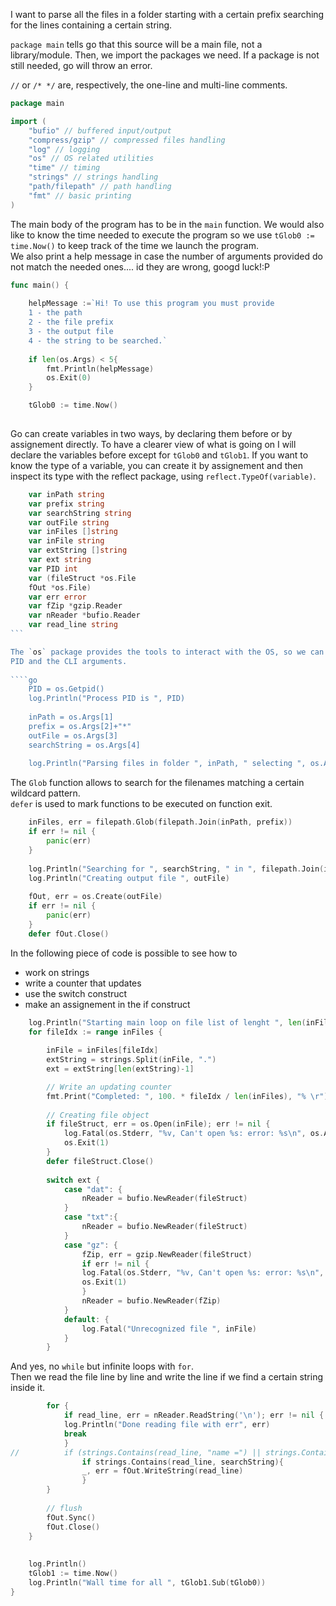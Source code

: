 <!-- 
.. link: 
.. description: 
.. tags: golang, go, code
.. date: 2013/09/05 17:26:48
.. title: Super-basic file parsing in Go
.. slug: super-basic-file-parsing-in-go
-->

I want to parse all the files in a folder starting with a certain prefix 
searching for the lines containing a certain string.    


<!--TEASER_END-->

`package main` tells go that this source will be a main file, not a library/module. 
Then, we import the packages we need. If a package is not still needed, go will 
throw an error.    

`//` or `/* */` are, respectively, the one-line and multi-line comments.        


````go
package main

import (
	"bufio" // buffered input/output
	"compress/gzip" // compressed files handling
	"log" // logging
	"os" // OS related utilities
	"time" // timing
	"strings" // strings handling
	"path/filepath" // path handling
	"fmt" // basic printing
)
````        

The main body of the program has to be in the `main` function.
We would also like to know the time needed to execute the program so we use
`tGlob0 := time.Now()` to keep track of the time we launch the program.    
We also print a help message in case the number of arguments provided
do not match the needed ones.... id they are wrong, googd luck!:P        

````go
func main() {
	
	helpMessage :=`Hi! To use this program you must provide
	1 - the path
	2 - the file prefix
	3 - the output file
	4 - the string to be searched.`
	
	if len(os.Args) < 5{
		fmt.Println(helpMessage)
		os.Exit(0)
	}

	tGlob0 := time.Now()
 
````        

Go can create variables in two ways, by declaring them before or by assignement directly.
To have a clearer view of what is going on I will declare the variables before except
for `tGlob0` and `tGlob1`. If you want to know the type of a variable, you can 
create it by assignement and then inspect its type with the reflect package, 
using `reflect.TypeOf(variable)`.        

````go	
	var inPath string
	var prefix string
	var searchString string
	var outFile string
	var inFiles []string
	var inFile string
	var extString []string
	var ext string
	var PID int 
	var (fileStruct *os.File
	fOut *os.File)
	var err error
	var fZip *gzip.Reader
	var nReader *bufio.Reader
	var read_line string
```        

The `os` package provides the tools to interact with the OS, so we can retrieve the process
PID and the CLI arguments.        
	
````go
	PID = os.Getpid()
	log.Println("Process PID is ", PID)	
	
	inPath = os.Args[1]
	prefix = os.Args[2]+"*"
	outFile = os.Args[3]
	searchString = os.Args[4]
	
	log.Println("Parsing files in folder ", inPath, " selecting ", os.Args[2])
````        

The `Glob` function allows to search for the filenames matching a certain 
 wildcard pattern.    
 `defer` is used to mark functions to be executed on function exit.        

````go
	inFiles, err = filepath.Glob(filepath.Join(inPath, prefix))
	if err != nil {
		panic(err)
	}
	
	log.Println("Searching for ", searchString, " in ", filepath.Join(inPath, prefix))
	log.Println("Creating output file ", outFile)
	
	fOut, err = os.Create(outFile)
	if err != nil {
		panic(err)
	}
	defer fOut.Close()
````        

In the following piece of code is possible to see how to     

* work on strings
* write a counter that updates 
* use the switch construct
* make an assignement in the if construct        

````go
	log.Println("Starting main loop on file list of lenght ", len(inFiles))
	for fileIdx := range inFiles {
		
		inFile = inFiles[fileIdx]
		extString = strings.Split(inFile, ".")
		ext = extString[len(extString)-1]

		// Write an updating counter
		fmt.Print("Completed: ", 100. * fileIdx / len(inFiles), "% \r")
		
		// Creating file object
		if fileStruct, err = os.Open(inFile); err != nil {
			log.Fatal(os.Stderr, "%v, Can't open %s: error: %s\n", os.Args[0], inFile, err)
			os.Exit(1)
		}
		defer fileStruct.Close()
		
		switch ext {
			case "dat": {
				nReader = bufio.NewReader(fileStruct)
			}
			case "txt":{
				nReader = bufio.NewReader(fileStruct)
			}
			case "gz": {
				fZip, err = gzip.NewReader(fileStruct)
				if err != nil {
				log.Fatal(os.Stderr, "%v, Can't open %s: error: %s\n", os.Args[0], inFile, err)
				os.Exit(1)
				}
				nReader = bufio.NewReader(fZip)
			}
			default: {
				log.Fatal("Unrecognized file ", inFile)
			}
		}
````        

And yes, no `while` but infinite loops with `for`.    
Then we read the file line by line and write the line if we find a certain 
string inside it.        

````go
		for {
			if read_line, err = nReader.ReadString('\n'); err != nil {
			log.Println("Done reading file with err", err)
			break
			}
// 			if (strings.Contains(read_line, "name =") || strings.Contains(read_line, "i =")) {//&& strings.Contains(read_line, "<"){
				if strings.Contains(read_line, searchString){
				_, err = fOut.WriteString(read_line)
				}
		}
	
		// flush 
		fOut.Sync()
		fOut.Close()
	}
	
	
	log.Println()
	tGlob1 := time.Now()
	log.Println("Wall time for all ", tGlob1.Sub(tGlob0))
}
````